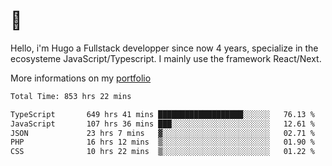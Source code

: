 # 👋 

Hello, i'm Hugo a Fullstack developper since now 4 years, specialize in the ecosysteme JavaScript/Typescript. I mainly use the framework React/Next.

More informations on my [portfolio](https://hcampos.fr)

<!--START_SECTION:waka-->

```txt
Total Time: 853 hrs 22 mins

TypeScript       649 hrs 41 mins ███████████████████░░░░░░   76.13 %
JavaScript       107 hrs 36 mins ███░░░░░░░░░░░░░░░░░░░░░░   12.61 %
JSON             23 hrs 7 mins   ▓░░░░░░░░░░░░░░░░░░░░░░░░   02.71 %
PHP              16 hrs 12 mins  ▒░░░░░░░░░░░░░░░░░░░░░░░░   01.90 %
CSS              10 hrs 22 mins  ▒░░░░░░░░░░░░░░░░░░░░░░░░   01.22 %
```

<!--END_SECTION:waka-->
